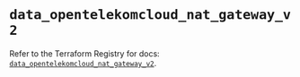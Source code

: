 # `data_opentelekomcloud_nat_gateway_v2`

Refer to the Terraform Registry for docs: [`data_opentelekomcloud_nat_gateway_v2`](https://registry.terraform.io/providers/opentelekomcloud/opentelekomcloud/1.36.8/docs/data-sources/nat_gateway_v2).
